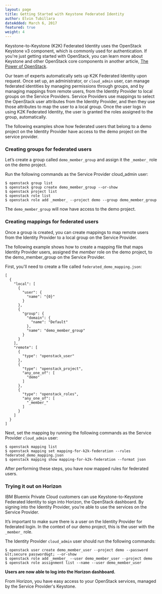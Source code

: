 ```yaml
---
layout: page
title: Getting Started with Keystone Federated Identity
author: Elvin Tubillara
dateAdded: March 6, 2017
featured: true
weight: 4
---
```


Keystone-to-Keystone (K2K) Federated Identity uses the OpenStack Keystone v3 component, which is commonly used for authentication. If you're just getting started with OpenStack, you can learn more about Keystone and other OpenStack core components in another article, [The Power of OpenStack](https://www.ibm.com/blogs/bluemix/2016/07/the-power-of-openstack/).

Our team of experts automatically sets up K2K Federated Identity upon request. Once set up, an administrator, or `cloud_admin` user, can manage federated identities by managing permissions through groups, and by managing mappings from remote users, from the Identity Provider to local groups on the Service Providers. Service Providers use mappings to select the OpenStack user attributes from the Identity Provider, and then they use those attributes to map the user to a local group. Once the user logs in using K2K Federated Identity, the user is granted the roles assigned to the group, automatically.

The following examples show how federated users that belong to a demo project on the Identity Provider have access to the demo project on the service provider.

### Creating groups for federated users

Let’s create a group called `demo_member_group` and assign it the `_member_` role on the demo project.

Run the following commands as the Service Provider cloud_admin user:

```
$ openstack group list
$ openstack group create demo_member_group --or-show
$ openstack project list
$ openstack role list
$ openstack role add _member_ --project demo --group demo_member_group
```

The `demo_member_group` will now have access to the demo project.

### Creating mappings for federated users

Once a group is created, you can create mappings to map remote users from the Identity Provider to a local group on the Service Provider.

The following example shows how to create a mapping file that maps Identity Provider users, assigned the _member_ role on the demo project, to the demo_member_group on the Service Provider.

First, you'll need to create a file called `federated_demo_mapping.json`:
```
[
  {
    "local": [
      {
        "user": {
          "name": "{0}"
        }
      },
      {
        "group": {
          "domain": {
            "name": "Default"
          },
          "name": "demo_member_group"
        }
      }
    ],
    "remote": [
      {
        "type": "openstack_user"
      },
      {
        "type": "openstack_project",
        "any_one_of": [
          "demo"
        ]
      },
      {
        "type": "openstack_roles",
        "any_one_of": [
          "_member_"
        ]
      }
    ]
  }
]
```

Next, set the mapping by running the following commands as the Service Provider `cloud_admin` user:

```
$ openstack mapping list
$ openstack mapping set mapping-for-k2k-federation --rules federated_demo_mapping.json
$ openstack mapping show mapping-for-k2k-federation --format json
```

After performing these steps, you have now mapped rules for federated users.

### Trying it out on Horizon

IBM Bluemix Private Cloud customers can use Keystone-to-Keystone Federated Identity to sign into Horizon, the OpenStack dashboard. By signing into the Identity Provider, you’re able to use the services on the Service Provider.

It’s important to make sure there is a user on the Identity Provider for federated login. In the context of our demo project, this is the user with the `_member_` role.

The Identity Provider `cloud_admin` user should run the following commands:

```
$ openstack user create demo_member_user --project demo --password &lt;secure password&gt; --or-show
$ openstack role add _member_ --user demo_member_user --project demo
$ openstack role assignment list --name --user demo_member_user
```

**Users are now able to log into the Horizon dashboard.**

From Horizon, you have easy access to your OpenStack services, managed by the Service Provider's Keystone.

